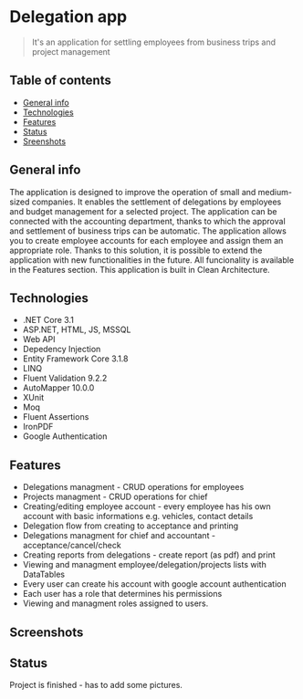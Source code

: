 # Delegation app
> It's an application for settling employees from business trips and project management

## Table of contents
* [General info](#general-info)
* [Technologies](#technologies)
* [Features](#features)
* [Status](#status)
* [Sreenshots](#screenshots)

## General info
The application is designed to improve the operation of small and medium-sized companies. It enables the settlement of delegations by employees and budget management for a selected project. 
The application can be connected with the accounting department, thanks to which the approval and settlement of business trips can be automatic. The application allows you to create employee accounts for each employee and assign them an appropriate role. Thanks to this solution, it is possible to extend the application with new functionalities in the future.
All funcionality is available in the Features section. 
This application is built in Clean Architecture.

## Technologies
* .NET Core 3.1
* ASP.NET, HTML, JS, MSSQL
* Web API
* Depedency Injection
* Entity Framework Core 3.1.8
* LINQ
* Fluent Validation 9.2.2
* AutoMapper 10.0.0
* XUnit
* Moq
* Fluent Assertions
* IronPDF
* Google Authentication

## Features
* Delegations managment - CRUD operations for employees
* Projects managment - CRUD operations for chief
* Creating/editing employee account - every employee has his own account with basic informations e.g. vehicles, contact details 
* Delegation flow from creating to acceptance and printing
* Delegations managment for chief and accountant - acceptance/cancel/check 
* Creating reports from delegations - create report (as pdf) and print
* Viewing and managment employee/delegation/projects lists with DataTables
* Every user can create his account with google account authentication
* Each user has a role that determines his permissions
* Viewing and managment roles assigned to users.

## Screenshots

## Status
Project is finished - has to add some pictures. 

